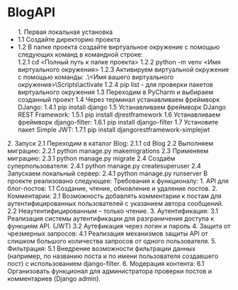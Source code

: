 <h1>BlogAPI</h1>
<ul>1. Первая локальная установка
  <li>1.1 Cоздайте директорию проекта </li>
  <li>1.2 В папке проекта создайте виртуальное окружение c помощью следующих команд в командной строке:</li>
     1.2.1 cd <Полный путь к папке проекта>
     1.2.2 python -m venv <Имя виртуального окружения>
     1.2.3 Активируем виртуальной окружение с помощью команды:
           .\<Имя вашего виртуального окружения>\Scripts\activate
     1.2.4 pip list - для проверки пакетов виртуального окружения
  1.3 Переходим в PyCharm и выбираем созданный проект
  1.4 Через терминал устанавливаем фреймворк DJango:
     1.4.1 pip install django
  1.5 Устанавливаем фреймворк DJango REST Framework:
     1.5.1 pip install djrestframework
  1.6 Устанавливаем фреймворк django-filter:
     1.6.1 pip install django-filter
  1.7 Установите пакет Simple JWT:
     1.7.1 pip install djangorestframework-simplejwt
  </ul>
2. Запуск
   2.1 Переходим в каталог Blog:
      2.1.1 cd Blog
   2.2 Выполняем миграцию:
      2.2.1 python manage.py makemigrations
   2.3 Применяем миграцию:
      2.3.1 python manage.py migrate
   2.4 Создаём суперпользователя:
      2.4.1 python manage.py createsuperuser
   2.4 Запускаем локальный сервер:
      2.4.1 python manage.py runserver
В проекте реализовано следующее:
Требования к функционалу:
1. API для блог-постов:
  1.1 Создание, чтение, обновление и удаление постов.
2. Комментарии:
  2.1 Возможность добавлять комментарии к постам для аутентифицированных пользователей с указанием автора сообщений.
  2.2 Неаутентифицированным – только чтение.
3. Аутентификация:
  3.1 Реализация системы аутентификации для разграничения доступа к функциям API. (JWT)
  3.2 Аутефикация через логин и пароль
4. Защита от чрезмерных запросов:
  4.1 Реализация механизмов защиты API от слишком большого количества запросов от одного пользователя.
5. Фильтрация:
  5.1 Внедрение возможности фильтрации данных (например, по названию поста и по имени пользователя создавшего пост) с использованием django-filter.
6. Модерация контента:
  6.1 Организовать функционал для администратора проверки постов и комментариев (Django admin).
